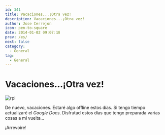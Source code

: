 ```yaml
---
id: 341
title: Vacaciones...¡Otra vez!
description: Vacaciones...¡Otra vez!
author: Jose Cerrejon
icon: pen-to-square
date: 2014-01-02 09:07:18
prev: /es/
next: false
category:
  - General
tag:
  - General
---
```


# Vacaciones...¡Otra vez!

![rpi](/images/01_RaspberryPi.jpg)

De nuevo, vacaciones. Estaré algo offline estos días. Si tengo tiempo actualizaré el *Google Docs*. Disfrutad estos días que tengo preparada varias cosas a mi vuelta...

¡Arrevoire!